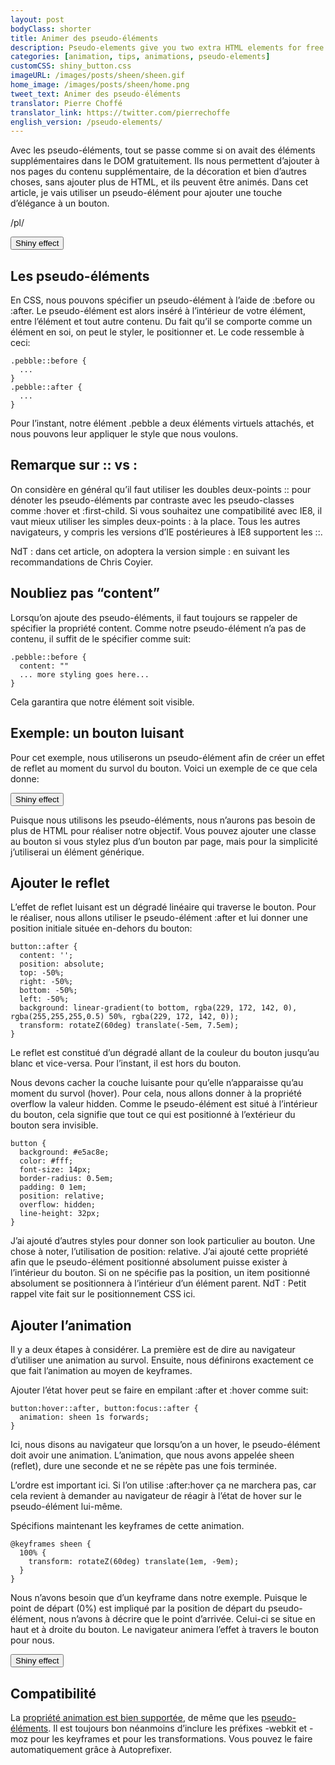 ```yaml
---
layout: post
bodyClass: shorter
title: Animer des pseudo-éléments
description: Pseudo-elements give you two extra HTML elements for free! Here's how to animate them on hover. Use them wisely.
categories: [animation, tips, animations, pseudo-elements]
customCSS: shiny_button.css
imageURL: /images/posts/sheen/sheen.gif
home_image: /images/posts/sheen/home.png
tweet_text: Animer des pseudo-éléments
translator: Pierre Choffé
translator_link: https://twitter.com/pierrechoffe
english_version: /pseudo-elements/
---
```


Avec les pseudo-éléments, tout se passe comme si on avait des éléments supplémentaires dans le DOM gratuitement. Ils nous permettent d’ajouter à nos pages du contenu supplémentaire, de la décoration et bien d’autres choses, sans ajouter plus de HTML, et ils peuvent être animés. Dans cet article, je vais utiliser un pseudo-élément pour ajouter une touche d’élégance à un bouton.

/pl/

<section class="shiny demo-container tap-to-activate">
  <button>Shiny effect</button>
</section>

## Les pseudo-éléments

En CSS, nous pouvons spécifier un pseudo-élément à l’aide de :before ou :after. Le pseudo-élément est alors inséré à l’intérieur de votre élément, entre l’élément et tout autre contenu. Du fait qu’il se comporte comme un élément en soi, on peut le styler, le positionner et. Le code ressemble à ceci:

    .pebble::before {
      ...
    }
    .pebble::after {
      ...
    }

Pour l’instant, notre élément .pebble a deux éléments virtuels attachés, et nous pouvons leur appliquer le style que nous voulons.

## Remarque sur :: vs :

On considère en général qu’il faut utiliser les doubles deux-points :: pour dénoter les pseudo-éléments par contraste avec les pseudo-classes comme :hover et :first-child. Si vous souhaitez une compatibilité avec IE8, il vaut mieux utiliser les simples deux-points : à la place. Tous les autres navigateurs, y compris les versions d’IE postérieures à IE8 supportent les ::.

NdT : dans cet article, on adoptera la version simple : en suivant les recommandations de Chris Coyier.

## Noubliez pas “content”

Lorsqu’on ajoute des pseudo-éléments, il faut toujours se rappeler de spécifier la propriété content. Comme notre pseudo-élément n’a pas de contenu, il suffit de le spécifier comme suit:

    .pebble::before {
      content: ""
      ... more styling goes here...
    }

Cela garantira que notre élément soit visible.

## Exemple: un bouton luisant

Pour cet exemple, nous utiliserons un pseudo-élément afin de créer un effet de reflet au moment du survol du bouton. Voici un exemple de ce que cela donne:

<section class="shiny demo-container tap-to-activate">
  <button>Shiny effect</button>
</section>

Puisque nous utilisons les pseudo-éléments, nous n’aurons pas besoin de plus de HTML pour réaliser notre objectif. Vous pouvez ajouter une classe au bouton si vous stylez plus d’un bouton par page, mais pour la simplicité j’utiliserai un élément générique.

## Ajouter le reflet

L’effet de reflet luisant est un dégradé linéaire qui traverse le bouton. Pour le réaliser, nous allons utiliser le pseudo-élément :after et lui donner une position initiale située en-dehors du bouton:

    button::after {
      content: '';
      position: absolute;
      top: -50%;
      right: -50%;
      bottom: -50%;
      left: -50%;
      background: linear-gradient(to bottom, rgba(229, 172, 142, 0), rgba(255,255,255,0.5) 50%, rgba(229, 172, 142, 0));
      transform: rotateZ(60deg) translate(-5em, 7.5em);
    }

Le reflet est constitué d’un dégradé allant de la couleur du bouton jusqu’au blanc et vice-versa. Pour l’instant, il est hors du bouton.

Nous devons cacher la couche luisante pour qu’elle n’apparaisse qu’au moment du survol (hover). Pour cela, nous allons donner à la propriété overflow la valeur hidden. Comme le pseudo-élément est situé à l’intérieur du bouton, cela signifie que tout ce qui est positionné à l’extérieur du bouton sera invisible.

    button {
      background: #e5ac8e;
      color: #fff;
      font-size: 14px;
      border-radius: 0.5em;
      padding: 0 1em;
      position: relative;
      overflow: hidden;
      line-height: 32px;
    }

J’ai ajouté d’autres styles pour donner son look particulier au bouton. Une chose à noter, l’utilisation de position: relative. J’ai ajouté cette propriété afin que le pseudo-élément positionné absolument puisse exister à l’intérieur du bouton. Si on ne spécifie pas la position, un item positionné absolument se positionnera à l’intérieur d’un élément parent.  NdT : Petit rappel vite fait sur le positionnement CSS ici.

## Ajouter l’animation

Il y a deux étapes à considérer. La première est de dire au navigateur d’utiliser une animation au survol. Ensuite, nous définirons exactement ce que fait l’animation au moyen de keyframes.

Ajouter l’état hover peut se faire en empilant :after et :hover comme suit:

    button:hover::after, button:focus::after {
      animation: sheen 1s forwards;
    }

Ici, nous disons au navigateur que lorsqu’on a un hover, le pseudo-élément doit avoir une animation. L’animation, que nous avons appelée sheen (reflet), dure une seconde et ne se répète pas une fois terminée.

L’ordre est important ici. Si l’on utilise :after:hover ça ne marchera pas, car cela revient à demander au navigateur de réagir à l’état de hover sur le pseudo-élément lui-même.

Spécifions maintenant les keyframes de cette animation.

    @keyframes sheen {
      100% {
        transform: rotateZ(60deg) translate(1em, -9em);
      }
    }

Nous n’avons besoin que d’un keyframe dans notre exemple. Puisque le point de départ (0%) est impliqué par la position de départ du pseudo-élément, nous n’avons à décrire que le point d’arrivée. Celui-ci se situe en haut et à droite du bouton. Le navigateur animera l’effet à travers le bouton pour nous.


<section class="shiny demo-container tap-to-activate">
  <button>Shiny effect</button>
</section>

## Compatibilité

La [propriété animation est bien supportée](http://caniuse.com/#feat=css-animation), de même que les [pseudo-éléments](http://caniuse.com/#feat=css-gencontent). Il est toujours bon néanmoins d’inclure les préfixes -webkit et -moz pour les keyframes et pour les transformations. Vous pouvez le faire automatiquement grâce à Autoprefixer.



